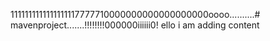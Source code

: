 1111111111111111117777710000000000000000000oooo..........# mavenproject.......!!!!!!!!000000iiiiii0!
ello i am adding content
